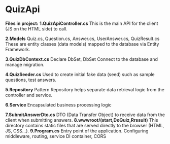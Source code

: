 # QuizApi
**Files in project:**
**1.QuizApiController.cs**
This is the main API for the client (JS on the HTML side) to call.

**2.Models**
Quiz.cs, Question.cs, Answer.cs, UserAnswer.cs, QuizResult.cs
These are entity classes (data models) mapped to the database via Entity Framework.

**3.QuizDbContext.cs**
Declare DbSet<Quiz>, DbSet<Question>
Connect to the database and manage migration.

**4.QuizSeeder.cs**
Used to create initial fake data (seed) such as sample questions, test answers.

**5.Repository**
Pattern Repository helps separate data retrieval logic from the controller and service.

**6.Service**
Encapsulated business processing logic

**7.SubmitAnswerDto.cs**
DTO (Data Transfer Object) to receive data from the client when submitting answers.
**8.wwwroot/(start,DoQuiz,Rrssult)**
This directory contains static files that are served directly to the browser (HTML, JS, CSS...).
**9.Program.cs**
Entry point of the application.
Configuring middleware, routing, service DI container, CORS
